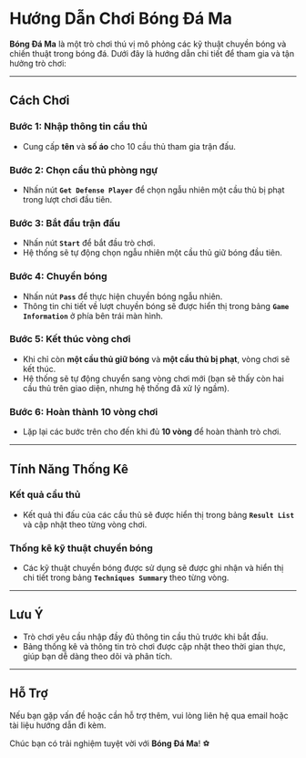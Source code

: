 # Hướng Dẫn Chơi **Bóng Đá Ma**

**Bóng Đá Ma** là một trò chơi thú vị mô phỏng các kỹ thuật chuyền bóng và chiến thuật trong bóng đá. Dưới đây là hướng dẫn chi tiết để tham gia và tận hưởng trò chơi:

---

## **Cách Chơi**

### **Bước 1**: Nhập thông tin cầu thủ

-   Cung cấp **tên** và **số áo** cho 10 cầu thủ tham gia trận đấu.

### **Bước 2**: Chọn cầu thủ phòng ngự

-   Nhấn nút **`Get Defense Player`** để chọn ngẫu nhiên một cầu thủ bị phạt trong lượt chơi đầu tiên.

### **Bước 3**: Bắt đầu trận đấu

-   Nhấn nút **`Start`** để bắt đầu trò chơi.
-   Hệ thống sẽ tự động chọn ngẫu nhiên một cầu thủ giữ bóng đầu tiên.

### **Bước 4**: Chuyền bóng

-   Nhấn nút **`Pass`** để thực hiện chuyền bóng ngẫu nhiên.
-   Thông tin chi tiết về lượt chuyền bóng sẽ được hiển thị trong bảng **`Game Information`** ở phía bên trái màn hình.

### **Bước 5**: Kết thúc vòng chơi

-   Khi chỉ còn **một cầu thủ giữ bóng** và **một cầu thủ bị phạt**, vòng chơi sẽ kết thúc.
-   Hệ thống sẽ tự động chuyển sang vòng chơi mới (bạn sẽ thấy còn hai cầu thủ trên giao diện, nhưng hệ thống đã xử lý ngầm).

### **Bước 6**: Hoàn thành 10 vòng chơi

-   Lặp lại các bước trên cho đến khi đủ **10 vòng** để hoàn thành trò chơi.

---

## **Tính Năng Thống Kê**

### **Kết quả cầu thủ**

-   Kết quả thi đấu của các cầu thủ sẽ được hiển thị trong bảng **`Result List`** và cập nhật theo từng vòng chơi.

### **Thống kê kỹ thuật chuyền bóng**

-   Các kỹ thuật chuyền bóng được sử dụng sẽ được ghi nhận và hiển thị chi tiết trong bảng **`Techniques Summary`** theo từng vòng.

---

## **Lưu Ý**

-   Trò chơi yêu cầu nhập đầy đủ thông tin cầu thủ trước khi bắt đầu.
-   Bảng thống kê và thông tin trò chơi được cập nhật theo thời gian thực, giúp bạn dễ dàng theo dõi và phân tích.

---

## **Hỗ Trợ**

Nếu bạn gặp vấn đề hoặc cần hỗ trợ thêm, vui lòng liên hệ qua email hoặc tài liệu hướng dẫn đi kèm.

Chúc bạn có trải nghiệm tuyệt vời với **Bóng Đá Ma**! ⚽
